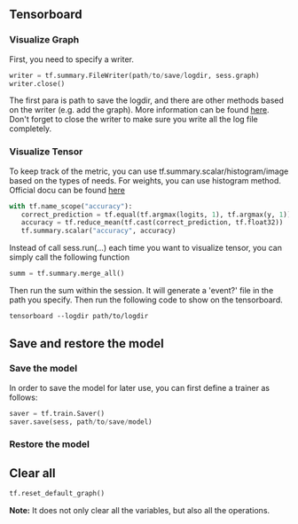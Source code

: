 ## Tensorboard
### Visualize Graph
First, you need to specify a writer.
```python
writer = tf.summary.FileWriter(path/to/save/logdir, sess.graph)
writer.close()
```
 The first para is path to save the logdir, and there are other methods based on the writer (e.g. add the graph). More information can be found [here](https://www.tensorflow.org/api_docs/python/tf/summary/FileWriter). Don't forget to close the writer to make sure you write all the log file completely.
 
 ### Visualize Tensor
 To keep track of the metric, you can use tf.summary.scalar/histogram/image based on the types of needs. For weights, you can use histogram method. Official docu can be found [here](https://www.tensorflow.org/api_docs/python/tf/summary)
 ```python
with tf.name_scope("accuracy"):
    correct_prediction = tf.equal(tf.argmax(logits, 1), tf.argmax(y, 1))
    accuracy = tf.reduce_mean(tf.cast(correct_prediction, tf.float32))
    tf.summary.scalar("accuracy", accuracy)
 ```
 
 Instead of call sess.run(...) each time you want to visualize tensor, you can simply call the following function
 ```python
 summ = tf.summary.merge_all()
 ```
Then run the sum within the session. It will generate a 'event?' file in the path you specify. Then run the following code to show on the tensorboard.

```shell
tensorboard --logdir path/to/logdir 
```

## Save and restore the model
### Save the model
In order to save the model for later use, you can first define a trainer as follows:
```python
saver = tf.train.Saver()
saver.save(sess, path/to/save/model)
```

### Restore the model





## Clear all

```python
tf.reset_default_graph()
```
**Note:** It does not only clear all the variables, but also all the operations.




